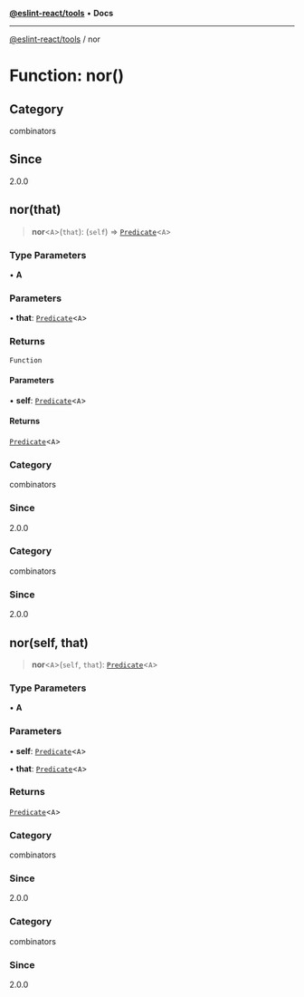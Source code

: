 [**@eslint-react/tools**](../README.md) • **Docs**

***

[@eslint-react/tools](../README.md) / nor

# Function: nor()

## Category

combinators

## Since

2.0.0

## nor(that)

> **nor**\<`A`\>(`that`): (`self`) => [`Predicate`](../interfaces/Predicate.md)\<`A`\>

### Type Parameters

• **A**

### Parameters

• **that**: [`Predicate`](../interfaces/Predicate.md)\<`A`\>

### Returns

`Function`

#### Parameters

• **self**: [`Predicate`](../interfaces/Predicate.md)\<`A`\>

#### Returns

[`Predicate`](../interfaces/Predicate.md)\<`A`\>

### Category

combinators

### Since

2.0.0

### Category

combinators

### Since

2.0.0

## nor(self, that)

> **nor**\<`A`\>(`self`, `that`): [`Predicate`](../interfaces/Predicate.md)\<`A`\>

### Type Parameters

• **A**

### Parameters

• **self**: [`Predicate`](../interfaces/Predicate.md)\<`A`\>

• **that**: [`Predicate`](../interfaces/Predicate.md)\<`A`\>

### Returns

[`Predicate`](../interfaces/Predicate.md)\<`A`\>

### Category

combinators

### Since

2.0.0

### Category

combinators

### Since

2.0.0

